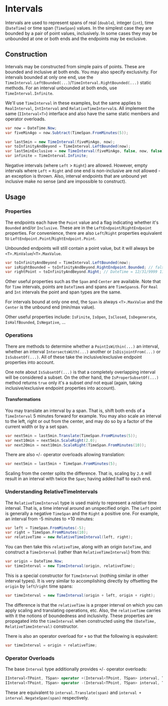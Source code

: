 # Intervals

Intervals are used to represent spans of real (`double`), integer (`int`), time (`DateTime`) or time span (`TimeSpan`) values. In the simplest case they are bounded by a pair of point values, inclusively. In some cases they may be unbounded at one or both ends and the endpoints may be exclusive.

## Construction

Intervals may be constructed from simple pairs of points. These are bounded and inclusive at both ends. You may also specify exclusivity. For intervals bounded at only one end, use the `TimeInterval.LeftBounded(...)`/`TimeInterval.RightBounded(...)` static methods. For an interval unbounded at both ends, use `TimeInterval.Infinite`.

We'll use `TimeInterval` in these examples, but the same applies to `RealInterval`, `IntInterval` and `RelativeTimeInterval`s. All implement the same (`IInterval<T>`) interface and also have the same static members and operator overloads.

```csharp
var now = DateTime.Now;
var fiveMinAgo = now.Subtract(TimeSpan.FromMinutes(5));

var last5min = new TimeInterval(fiveMinAgo, now);
var toInfinityAndBeyond = TimeInterval.LeftBounded(now);
var last5minExclusive = new TimeInterval(fiveMinAgo, false, now, false);
var infinite = TimeInterval.Infinite;
```

Negative intervals (where `Left` > `Right`) are allowed. However, empty intervals where `Left` = `Right` and one end is non-inclusive are not allowed - an exception is thrown. Also, interval endpoints that are unbound yet inclusive make no sense (and are impossible to construct).

## Usage

### Properties

The endpoints each have the `Point` value and a flag indicating whether it's `Bounded` and/or `Inclusive`. These are in the `LeftEndpoint`/`RightEndpoint` properties. For convenience, there are also `Left`/`Right` properties equivalent to `LeftEndpoint.Point`/`RightEndpoint.Point`.

Unbounded endpoints will still contain a point value, but it will always be `<T>.MinValue`/`<T>.MaxValue`.

```csharp
var toInfinityAndBeyond = TimeInterval.LeftBounded(now);
var isRightBounded = toInfinityAndBeyond.RightEndpoint.Bounded; // false
var rightPoint = toInfinityAndBeyond.Right; // DateTime = 12/31/9999 11:59:59 PM
```

Other useful properties such as the `Span` and `Center` are available. Note that for `Time` intervals, points are `DateTime`s and spans are `TimeSpans`s. For `Real` and `Int` intervals the point and span types are the same.

For intervals bound at only one end, the `Span` is always `<T>.MaxValue` and the `Center` is the unbound end (min/max value).

Other useful properties include: `IsFinite`, `IsOpen`, `IsClosed`, `IsDegenerate`, `IsHalfBounded`, `IsNegative`, ...

### Operations

There are methods to determine whether a `PointIsWithin(...)` an interval, whether an interval `IntersectsWith(...)` another or `IsDisjointFrom(...)` or `IsSubsetOf(...)`. All of these take the inclusive/exclusive endpoint properties into account.

One note about `IsSubsetOf(...)` is that a completely overlapping interval will be considered a subset. On the other hand, the `IsProperSubsetOf(...)` method returns `true` only it's a subset _and_ not equal (again, taking inclusive/exclusive endpoint properties into account).

#### Transformations

You may translate an interval by a span. That is, shift both ends of a `TimeInterval` 5 minutes forward for example. You may also scale an interval to the left, right or out from the center, and may do so by a factor of the current width or by a set span.

```csharp
var next5min = last5min.Translate(TimeSpan.FromMinutes(5));
var next10min = next5min.ScaleRight(2.0);
var next20min = next10min.ScaleRight(TimeSpan.FromMinutes(10));
```

There are also `+`/`-` operator overloads allowing translation:

```csharp
var next5min = last5min + TimeSpan.FromMinutes(5);
```

Scaling from the center splits the difference. That is, scaling by `2.0` will result in an interval with twice the `Span`; having added half to each end.

### Understanding RelativeTimeIntervals

The `RelativeTimeInterval` type is used mainly to represent a _relative_ time interval. That is, a time interval around an unspecified origin. The `Left` point is generally a negative `TimeSpan` and the `Right` a positive one. For example, an interval from -5 minutes to +10 minutes:

```csharp
var left = TimeSpan.FromMinutes(-5);
var right = TimeSpan.FromMinutes(10);
var relativeTime = new RelativeTimeInterval(left, right);
```

You can then take this `relativeTime`, along with an origin `DateTime`, and construct a `TimeInterval` (rather than `RelativeTimeInterval`) from this:

```csharp
var origin = DateTime.Now;
var timeInterval = new TimeInterval(origin, relativeTime);
```

This is a special constructor for `TimeInterval` (nothing similar in other interval types). It is very similar to accomplishing directly by offsetting the `origin` by `left`/`right` time spans:

```csharp
var timeInterval = new TimeInterval(origin + left, origin + right);
```

The difference is that the `relativeTime` is a proper interval on which you can apply scaling and translating operations, etc. Also, the `relativeTime` carries with it the notions of boundedness and inclusivity. These properties are propagated into the `timeInterval` when constructed using the `(DateTime, RelativeTimeInterval)` constructor.

There is also an operator overload for `+` so that the following is equivalent:

```csharp
var timeInterval = origin + relativeTime;
```

### Operator Overloads

The base `Interval` type additionally provides `+`/`-` operator overloads:

```csharp
IInterval<TPoint, TSpan> operator +(Interval<TPoint, TSpan> interval, TSpan span)
IInterval<TPoint, TSpan> operator -(Interval<TPoint, TSpan> interval, TSpan span)
```

These are equivalent to `interval.Translate(span)` and `interval + interval.NegateSpan(span)` respectively.